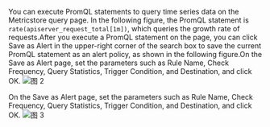 You can execute PromQL statements to query time series data on the Metricstore query page. In the following figure, the PromQL statement is `rate(apiserver_request_total[1m])`, which queries the growth rate of requests.After you execute a PromQL statement on the page, you can click Save as Alert in the upper-right corner of the search box to save the current PromQL statement as an alert policy, as shown in the following figure.On the Save as Alert page, set the parameters such as Rule Name, Check Frequency, Query Statistics, Trigger Condition, and Destination, and click OK.
![图 2](/img/src/metrics/21.%E5%9C%A8%E6%97%B6%E5%BA%8F%E6%9F%A5%E8%AF%A2%E7%95%8C%E9%9D%A2%E5%88%9B%E5%BB%BA%E5%91%8A%E8%AD%A6/38d898c5fed546fcfea9c3433c046f69fbb243e144279ccfbc23e3a28f50d9b8.png)

On the Save as Alert page, set the parameters such as Rule Name, Check Frequency, Query Statistics, Trigger Condition, and Destination, and click OK.
![图 3](/img/src/metrics/21.%E5%9C%A8%E6%97%B6%E5%BA%8F%E6%9F%A5%E8%AF%A2%E7%95%8C%E9%9D%A2%E5%88%9B%E5%BB%BA%E5%91%8A%E8%AD%A6/b2a8593bc778c3b32a308303230b3c6260839af069e637398b7cf582fae599e9.png)
